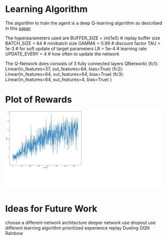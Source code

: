 # Learning Algorithm
The algorithm to train the agent is a deep Q-learning algorithm as described in this [paper](https://storage.googleapis.com/deepmind-media/dqn/DQNNaturePaper.pdf)



The hyperparameters used are
    BUFFER_SIZE = int(1e5) # replay buffer size
    BATCH_SIZE = 64 # minibatch size
    GAMMA = 0.99 # discount factor
    TAU = 1e-3 # for soft update of target parameters
    LR = 5e-4 # learning rate
    UPDATE_EVERY = 4 # how often to update the network



The Q-Network does consists of 3 fully connected layers
QNetwork(
  (fc1): Linear(in_features=37, out_features=64, bias=True)
  (fc2): Linear(in_features=64, out_features=64, bias=True)
  (fc3): Linear(in_features=64, out_features=4, bias=True)
)



# Plot of Rewards
![Plot of scores vs. episodes](https://github.com/baerwind/p1-Navigation/blob/master/rewards.png)

# Ideas for Future Work
choose a different network architecture
    deeper network
    use dropout
use different learning algorithm
    prioritized experience replay
    Dueling DQN
    Rainbow
